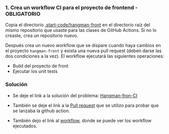 ### 1. Crea un workflow CI para el proyecto de frontend - OBLIGATORIO

Copia el directorio [.start-code/hangman-front](https://github.com/Lemoncode/bootcamp-devops-lemoncode/tree/master/03-cd/03-github-actions/.start-code/hangman-front) en el directorio raíz del mismo repositorio que usaste para las clases de GitHub Actions. Si no lo creaste, crea un repositorio nuevo.

Después crea un nuevo workflow que se dispare cuando haya cambios en el proyecto `hangman-front` y exista una nueva pull request (deben darse las dos condiciones a la vez). El workflow ejecutará las siguientes operaciones:

* Build del proyecto de front
* Ejecutar los unit tests

### Solución

- Se deje el link a la solución del problema: [Hangman-fron-CI](https://github.com/franjfgcarmo/gh-lemon-code-2024/blob/main/.github/workflows/hangman-front-ci.yaml)

- También se deje el link a la [Pull request](https://github.com/franjfgcarmo/gh-lemon-code-2024/pull/9) que se utilizo para probar que se lanzaba la github action.

- También dejo el link al  [workflow](https://github.com/franjfgcarmo/gh-lemon-code-2024/actions/workflows/hangman-front-ci.yaml), donde se puede ver los workflow ejecutados.
